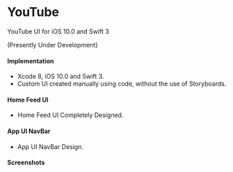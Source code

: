 # YouTube
YouTube UI for iOS 10.0 and Swift 3

(Presently Under Development)

#### Implementation
- Xcode 8, iOS 10.0 and Swift 3.
- Custom UI created manually using code, without the use of Storyboards.

#### Home Feed UI
- Home Feed UI Completely Designed.

#### App UI NavBar
- App UI NavBar Design.



#### Screenshots
